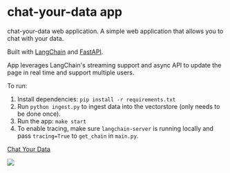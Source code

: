 # chat-your-data app
chat-your-data web application. A simple web application that allows you to chat with your data.

Built with [LangChain](https://github.com/hwchase17/langchain/) and [FastAPI](https://fastapi.tiangolo.com/).

App leverages LangChain's streaming support and async API to update the page in real time and support multiple users.

To run:
1. Install dependencies: `pip install -r requirements.txt`
2. Run `python ingest.py` to ingest data into the vectorstore (only needs to be done once).
2. Run the app: `make start`
3. To enable tracing, make sure `langchain-server` is running locally and pass `tracing=True` to `get_chain` in `main.py`.

<a href="https://www.loom.com/share/a64b1def314a4884ab0526bf77d9fa65">
    <p>Chat Your Data</p>
    <img style="max-width:800px;" src="https://cdn.loom.com/sessions/thumbnails/a64b1def314a4884ab0526bf77d9fa65-1676325415887-with-play.gif">
  </a>

